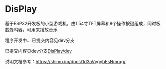 # DisPlay
基于ESP32开发板的小型游戏机，由1.54寸TFT屏幕和8个操作按键组成，同时板载蜂鸣器，可用来播放音乐

程序开发中...
已提交内容见dev分支

已提交内容见dev分支[DisPlay/dev](https://github.com/Fudan-EGA/DisPlay/tree/dev)

说明文档参考：https://shimo.im/docs/1d3aVygybEsNmrqg/ 
